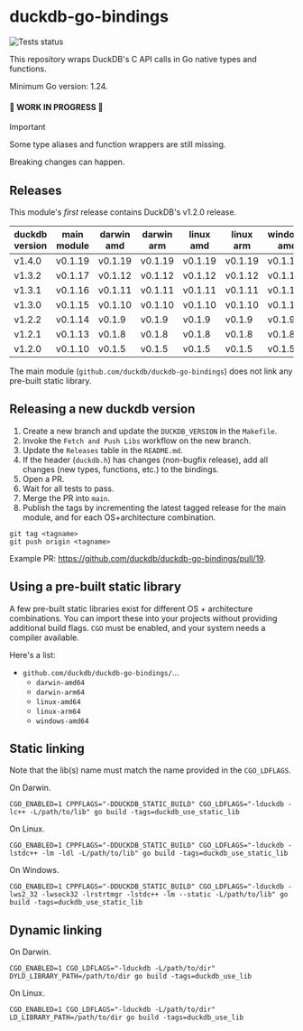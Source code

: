 # duckdb-go-bindings

![Tests status](https://github.com/duckdb/duckdb-go-bindings/actions/workflows/run_tests.yml/badge.svg)

This repository wraps DuckDB's C API calls in Go native types and functions.

Minimum Go version: 1.24.

#### 🚧 WORK IN PROGRESS 🚧

> [!IMPORTANT]  
> Some type aliases and function wrappers are still missing.
> 
> Breaking changes can happen.

## Releases

This module's *first* release contains DuckDB's v1.2.0 release.

| duckdb version | main module | darwin amd | darwin arm | linux amd | linux arm | windows amd |
|----------------|-------------|------------|------------|-----------|-----------|-------------|
| v1.4.0         | v0.1.19     | v0.1.19    | v0.1.19    | v0.1.19   | v0.1.19   | v0.1.19     |
| v1.3.2         | v0.1.17     | v0.1.12    | v0.1.12    | v0.1.12   | v0.1.12   | v0.1.12     |
| v1.3.1         | v0.1.16     | v0.1.11    | v0.1.11    | v0.1.11   | v0.1.11   | v0.1.11     |
| v1.3.0         | v0.1.15     | v0.1.10    | v0.1.10    | v0.1.10   | v0.1.10   | v0.1.10     |
| v1.2.2         | v0.1.14     | v0.1.9     | v0.1.9     | v0.1.9    | v0.1.9    | v0.1.9      |
| v1.2.1         | v0.1.13     | v0.1.8     | v0.1.8     | v0.1.8    | v0.1.8    | v0.1.8      |
| v1.2.0         | v0.1.10     | v0.1.5     | v0.1.5     | v0.1.5    | v0.1.5    | v0.1.5      |

The main module (`github.com/duckdb/duckdb-go-bindings`) does not link any pre-built static library.

## Releasing a new duckdb version

1. Create a new branch and update the `DUCKDB_VERSION` in the `Makefile`.
2. Invoke the `Fetch and Push Libs` workflow on the new branch.
3. Update the `Releases` table in the `README.md`.
4. If the header (`duckdb.h`) has changes (non-bugfix release), add all changes (new types, functions, etc.) to the bindings.
5. Open a PR.
6. Wait for all tests to pass.
7. Merge the PR into `main`.
8. Publish the tags by incrementing the latest tagged release for the main module, and for each OS+architecture combination.
```
git tag <tagname>
git push origin <tagname>
```

Example PR: https://github.com/duckdb/duckdb-go-bindings/pull/19.

## Using a pre-built static library

A few pre-built static libraries exist for different OS + architecture combinations.
You can import these into your projects without providing additional build flags.
`CGO` must be enabled, and your system needs a compiler available.

Here's a list:
- `github.com/duckdb/duckdb-go-bindings/`...
  - `darwin-amd64`
  - `darwin-arm64`
  - `linux-amd64`
  - `linux-arm64`
  - `windows-amd64`

## Static linking

Note that the lib(s) name must match the name provided in the `CGO_LDFLAGS`.

On Darwin. 
```
CGO_ENABLED=1 CPPFLAGS="-DDUCKDB_STATIC_BUILD" CGO_LDFLAGS="-lduckdb -lc++ -L/path/to/lib" go build -tags=duckdb_use_static_lib
```

On Linux.
```
CGO_ENABLED=1 CPPFLAGS="-DDUCKDB_STATIC_BUILD" CGO_LDFLAGS="-lduckdb -lstdc++ -lm -ldl -L/path/to/lib" go build -tags=duckdb_use_static_lib
```

On Windows.
```
CGO_ENABLED=1 CPPFLAGS="-DDUCKDB_STATIC_BUILD" CGO_LDFLAGS="-lduckdb -lws2_32 -lwsock32 -lrstrtmgr -lstdc++ -lm --static -L/path/to/lib" go build -tags=duckdb_use_static_lib
```

## Dynamic linking

On Darwin.
```
CGO_ENABLED=1 CGO_LDFLAGS="-lduckdb -L/path/to/dir" DYLD_LIBRARY_PATH=/path/to/dir go build -tags=duckdb_use_lib
```

On Linux.
```
CGO_ENABLED=1 CGO_LDFLAGS="-lduckdb -L/path/to/dir" LD_LIBRARY_PATH=/path/to/dir go build -tags=duckdb_use_lib
```



